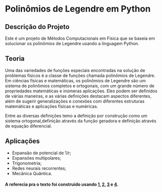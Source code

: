 # Polinômios de Legendre em Python

## Descrição do Projeto

Este é um projeto de Métodos Computacionais em Física que se baseia em solucionar os polinômios de Legendre usando a linguagem Python.

## Teoria
Uma das variedades de funções especiais encontradas na solução de problemas físicos é a classe de funções chamada polinômios de Legendre.
Em ciências físicas e matemáticas, os polinômios de Legendre são um sistema de polinômios completos e ortogonais, com um grande número de propriedades matemáticas e inúmeras aplicações. Eles podem ser definidos de várias maneiras, e as várias definições destacam aspectos diferentes, além de sugerir generalizações e conexões com diferentes estruturas matemáticas e aplicações físicas e numéricas.

Entre as diversas definições temo a definição por construção como um sistema ortogonal,definição através da função geradora e definição através de equação diferencial.

## Aplicações

 - Expansão de potencial de 1/r;
 - Expansões multipolares;
 - Trigonometria;
 - Redes neurais recorrentes;
 - Mecânica Quântica.
 
 #### A referecia pra o texto foi construido usando [1](https://www.amazon.com/exec/obidos/ASIN/0486612724/ref=nosim/ericstreasuretro), [2](https://encyclopediaofmath.org/wiki/Legendre_polynomials), [3](https://en.wikipedia.org/wiki/Legendre_polynomials) e [4](http://hyperphysics.phy-astr.gsu.edu/hbase/Math/legend.html).
